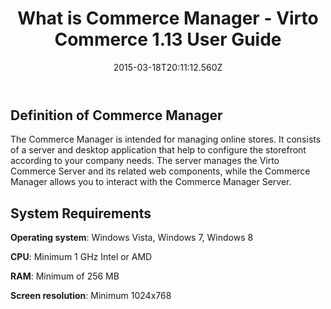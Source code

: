 ﻿---
title: What is Commerce Manager - Virto Commerce 1.13 User Guide
description: What is Commerce Manager
layout: docs
date: 2015-03-18T20:11:12.560Z
priority: 2
---
## Definition of Commerce Manager

The Commerce Manager is intended for managing online stores. It consists of a server and desktop application that help to configure the storefront according to your company needs. The server manages the Virto Commerce Server and its related web components, while the Commerce Manager allows you to interact with the Commerce Manager Server.

## System Requirements

**Operating system**: Windows Vista, Windows 7, Windows 8

**CPU**: Minimum 1 GHz Intel or AMD

**RAM**: Minimum of 256 MB

**Screen resolution**: Minimum 1024x768
